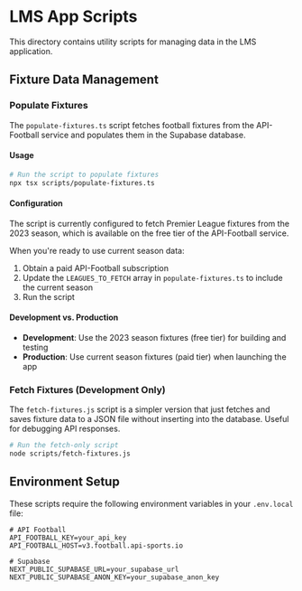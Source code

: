 # LMS App Scripts

This directory contains utility scripts for managing data in the LMS application.

## Fixture Data Management

### Populate Fixtures

The `populate-fixtures.ts` script fetches football fixtures from the API-Football service and populates them in the Supabase database.

#### Usage

```bash
# Run the script to populate fixtures
npx tsx scripts/populate-fixtures.ts
```

#### Configuration

The script is currently configured to fetch Premier League fixtures from the 2023 season, which is available on the free tier of the API-Football service.

When you're ready to use current season data:

1. Obtain a paid API-Football subscription
2. Update the `LEAGUES_TO_FETCH` array in `populate-fixtures.ts` to include the current season
3. Run the script

#### Development vs. Production

- **Development**: Use the 2023 season fixtures (free tier) for building and testing
- **Production**: Use current season fixtures (paid tier) when launching the app

### Fetch Fixtures (Development Only)

The `fetch-fixtures.js` script is a simpler version that just fetches and saves fixture data to a JSON file without inserting into the database. Useful for debugging API responses.

```bash
# Run the fetch-only script
node scripts/fetch-fixtures.js
```

## Environment Setup

These scripts require the following environment variables in your `.env.local` file:

```
# API Football
API_FOOTBALL_KEY=your_api_key
API_FOOTBALL_HOST=v3.football.api-sports.io

# Supabase
NEXT_PUBLIC_SUPABASE_URL=your_supabase_url
NEXT_PUBLIC_SUPABASE_ANON_KEY=your_supabase_anon_key
``` 